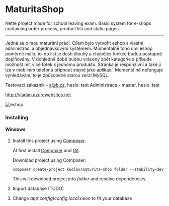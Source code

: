 # MaturitaShop
Nette project made for school leaving exam. Basic system for e-shops containing order process, product list and static pages.

---
Jedná se o mou maturitní práci. Cílem bylo vytvořit eshop s vlastní administrací a objednávkovým systémem. Momentálně toho umí eshop poměrně málo, to-do list je dosti dlouhý a chybějící funkce budou postupně doplňovány. V dohledné době budou vráceny zpět kategorie a přibude možnost mít více fotek k jednomu produktu. Stránka je responzivní a také ji lze v mobilním telefonu připnout stejně jako aplikaci. Momentálně nefunguje vyhledávání, to je způsobené starou verzí MySQL.

Testovací zákazník - a@b.cz, heslo: test
Administrace - master, heslo: test

http://vladan.azurewebsites.net

![eshop](http://kudlac.tode.cz/myown/maturamac.png)

### Installing
#### Windows
1. Install this project using [Composer](https://getcomposer.org/).

   At first install [Composer](https://getcomposer.org/) and [Git](https://git-scm.com/).

   Download project using Composer:
   ```
   composer create-project kudlav/maturita-shop folder --stability=dev
   ```

   This will download project into *folder* and resolve dependencies.

2. Import database (TODO)
3. Change *app\config\config.local.neon*  to fit your database

